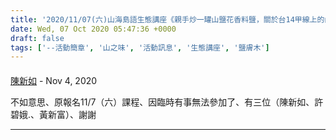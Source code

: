 ```yaml
---
title: '2020/11/07(六)山海島語生態講座《親手炒一罐山鹽花香料鹽，關於台14甲線上的山之味》'
date: Wed, 07 Oct 2020 05:47:36 +0000
draft: false
tags: ['--活動簡章', '山之味', '活動訊息', '生態講座', '鹽膚木']
---
```



#### 
[陳新如]( "alice47252@gmail.com") - <time datetime="2020-11-05 19:23:01">Nov 4, 2020</time>

不如意思、原報名11/7（六）課程、因臨時有事無法參加了、有三位（陳新如、許碧娥.、黃新富）、謝謝
<hr />
